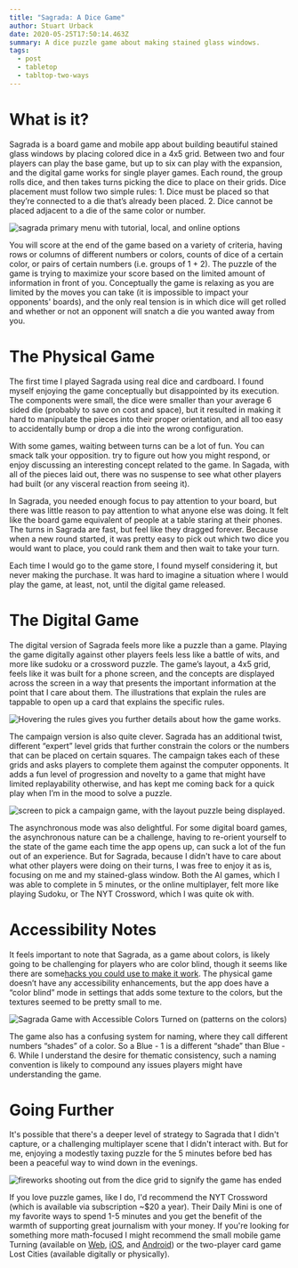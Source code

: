 ```yaml
---
title: "Sagrada: A Dice Game"
author: Stuart Urback
date: 2020-05-25T17:50:14.463Z
summary: A dice puzzle game about making stained glass windows.
tags:
  - post
  - tabletop
  - tabltop-two-ways
---
```

# What is it?

Sagrada is a board game and mobile app about building beautiful stained glass windows by placing colored dice in a 4x5 grid. Between two and four players can play the base game, but up to six can play with the expansion, and the digital game works for single player games. Each round, the group rolls dice, and then takes turns picking the dice to place on their grids. Dice placement must follow two simple rules: 1. Dice must be placed so that they’re connected to a die that’s already been placed. 2. Dice cannot be placed adjacent to a die of the same color or number.

![sagrada primary menu with tutorial, local, and online options](/static/img/photo-may-25-10-42-56-am-min.jpg "Sagrada Welcome Screen")

You will score at the end of the game based on a variety of criteria, having rows or columns of different numbers or colors, counts of dice of a certain color, or pairs of certain numbers (i.e. groups of 1 + 2). The puzzle of the game is trying to maximize your score based on the limited amount of information in front of you. Conceptually the game is relaxing as you are limited by the moves you can take (it is impossible to impact your opponents' boards), and the only real tension is in which dice will get rolled and whether or not an opponent will snatch a die you wanted away from you.

# The Physical Game

The first time I played Sagrada using real dice and cardboard. I found myself enjoying the game conceptually but disappointed by its execution. The components were small, the dice were smaller than your average 6 sided die (probably to save on cost and space), but it resulted in making it hard to manipulate the pieces into their proper orientation, and all too easy to accidentally bump or drop a die into the wrong configuration.

With some games, waiting between turns can be a lot of fun. You can smack talk your opposition. try to figure out how you might respond, or enjoy discussing an interesting concept related to the game. In Sagada, with all of the pieces laid out, there was no suspense to see what other players had built (or any visceral reaction from seeing it).

In Sagrada, you needed enough focus to pay attention to your board, but there was little reason to pay attention to what anyone else was doing. It felt like the board game equivalent of people at a table staring at their phones. The turns in Sagrada are fast, but feel like they dragged forever. Because when a new round started, it was pretty easy to pick out which two dice you would want to place, you could rank them and then wait to take your turn.

Each time I would go to the game store, I found myself considering it, but never making the purchase. It was hard to imagine a situation where I would play the game, at least, not, until the digital game released.

# The Digital Game

The digital version of Sagrada feels more like a puzzle than a game. Playing the game digitally against other players feels less like a battle of wits, and more like sudoku or a crossword puzzle. The game’s layout, a 4x5 grid, feels like it was built for a phone screen, and the concepts are displayed across the screen in a way that presents the important information at the point that I care about them. The illustrations that explain the rules are tappable to open up a card that explains the specific rules.

![Hovering the rules gives you further details about how the game works.](/static/img/photo-may-25-10-45-05-am-min.png "Rules Pop Up")

The campaign version is also quite clever. Sagrada has an additional twist, different “expert” level grids that further constrain the colors or the numbers that can be placed on certain squares. The campaign takes each of these grids and asks players to complete them against the computer opponents. It adds a fun level of progression and novelty to a game that might have limited replayability otherwise, and has kept me coming back for a quick play when I’m in the mood to solve a puzzle.

![screen to pick a campaign game, with the layout puzzle being displayed.](/static/img/photo-may-25-10-43-08-am-min.jpg "Campaign select screen")

The asynchronous mode was also delightful. For some digital board games, the asynchronous nature can be a challenge, having to re-orient yourself to the state of the game each time the app opens up, can suck a lot of the fun out of an experience. But for Sagrada, because I didn't have to care about what other players were doing on their turns, I was free to enjoy it as is, focusing on me and my stained-glass window. Both the AI games, which I was able to complete in 5 minutes, or the online multiplayer, felt more like playing Sudoku, or The NYT Crossword, which I was quite ok with.

# Accessibility Notes

It feels important to note that Sagrada, as a game about colors, is likely going to be challenging for players who are color blind, though it seems like there are some[hacks you could use to make it work](https://colorblindgames.com/2019/04/07/colorblind-review-sagrada/). The physical game doesn’t have any accessibility enhancements, but the app does have a “color blind” mode in settings that adds some texture to the colors, but the textures seemed to be pretty small to me.

![Sagrada Game with Accessible Colors Turned on (patterns on the colors)](/static/img/file-may-25-12-17-21-pm.jpeg "Accessibility On")

The game also has a confusing system for naming, where they call different numbers “shades” of a color. So a Blue - 1 is a different “shade” than Blue - 6. While I understand the desire for thematic consistency, such a naming convention is likely to compound any issues players might have understanding the game.

# Going Further

It's possible that there's a deeper level of strategy to Sagrada that I didn't capture, or a challenging multiplayer scene that I didn't interact with. But for me, enjoying a modestly taxing puzzle for the 5 minutes before bed has been a peaceful way to wind down in the evenings.

![fireworks shooting out from the dice grid to signify the game has ended](/static/img/photo-may-25-10-57-58-am-min.jpg "End Game Screen")

If you love puzzle games, like I do, I'd recommend the NYT Crossword (which is available via subscription ~$20 a year). Their Daily Mini is one of my favorite ways to spend 1-5 minutes and you get the benefit of the warmth of supporting great journalism with your money. If you're looking for something more math-focused I might recommend the small mobile game[](https://www.fowers.games/pages/turning) Turning (available on [Web](https://www.fowers.games/pages/turning), [iOS](https://apps.apple.com/us/app/turning/id1201497179), and [Android](https://play.google.com/store/apps/details?id=net.fowers.turninginfinite&hl=en_US)) or the two-player card game Lost Cities (available digitally or physically).
